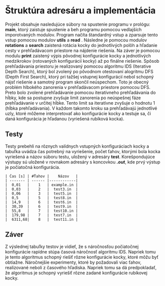 
# Štruktúra adresáru a implementácia
Projekt obsahuje nasledujúce súbory na spustenie programu v prológu:  **main**, ktorý zaistuje spustenie a beh programu pomocou vedlajších imporotvaných modulov. Program načíta štandardný vstup a zparsuje tento vstup pomocou modulov **utils** a **read** . Následne je pomocou modulov **rotations** a **search** zaistená rotácia kocky do jednotlivých polôh a hľadanie cesty v prehľadávacom priestore na nájdenie riešenia.  Na záver je pomocou modulu **print** zaistený výpis pôvodnej konfigurácie kocky a jednotlivých medzikrokov (rotovaných konfigurácií kocky) až po finálne riešenie.  Spôsob prehľadávania priestoru je realizovaný pomocou algoritmu IDS (Iterative Depth Search), ktorý bol zvolený po pôvodnom otestovaní alogritmu DFS (Depth First Search), ktorý pri tažšej vstupnej konfigurácií nebol schopný nájsť riešenie a samotný program skončil neúspechom. Toto je obecný problém hlbokého zanorenia v prehľadávacom priestore pomocou DFS. Preto bolo zvolené prehľadávanie pomocou iteratívneho prehľadávania do hĺbky, kde sa postupne zvyšuje limit zanorenia po neúspešnej fáze prehľadávanie v určitej hĺbke. Tento limit sa iteratívne zvyšuje o hodnotu 1 (hĺbka prehľadávania). V každom takomto kroku sa prehľadávajú jednotlivé uzly, ktoré môžeme interpretovať ako konfigurácie kocky a testuje sa, či daná konfigurácia je hľadanou (vyriešená rubíková kocka).


## Testy
Testy prebehli na rôznych valídnych vstupných konfiguráciach kocky a tabuľka uvádza čas potrebný na vyriešenie, počet ťahov, ktorými bola kocka vyriešená a názov súboru testu, uložený v adresáry **test**.  Korešpondujúce výstupy sú uložené v rovnakom adresáry s koncovkou ***.out***, kde prvý výstup je počiatočná konfigurácia.


```
| Čas [s] | #Ťahov |    Názov   | 
| ------- | ------ |------------|
|  0,01   |    1   | example.in |
|  0,03   |    2   |  test3.in  |
|  0,06   |    3   |  test5.in  |
|  0,5    |    5   |  test8.in  |
|  14,9   |    6   |  test6.in  |
|  30,39  |    6   |  test9.in  |
|  55,8   |    7   |  test10.in |
|  179,98 |    7   |  test7.in  |
|  6311,68|    8   |  test11.in |
```


## Záver
Z výslednej tabuľky testov je vidieť, že s náročnosťou počiatočnej konfigurácie rapídne stúpa časová náročnosť algoritmu IDS. Napriek tomu je tento algoritmus schopný riešiť rôzne konfigurácie kocky, ktoré môžu byť obtiažne. Náročnejšie experimenty, ktoré by požadovali viac ťahov, realizované neboli z časového hľadiska. Napriek tomu sa dá predpokladať, že algoritmus je schopný vyriešiť rôzne zadané konfigurácie rubíkovej kocky.



